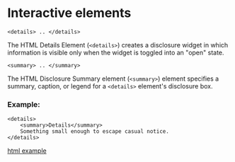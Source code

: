 # Interactive elements
    
```<details> .. </details>```

The HTML Details Element (```<details>```) creates a disclosure widget in which information is visible only when the widget is toggled into an "open" state.

```<summary> .. </summary>```

The HTML Disclosure Summary element (```<summary>```) element specifies a summary, caption, or
legend for a ```<details>``` element's disclosure box.  

### Example:

```
<details>
    <summary>Details</summary>
    Something small enough to escape casual notice.
</details>
```

[html example](./html/interactive-elements/index.html)
